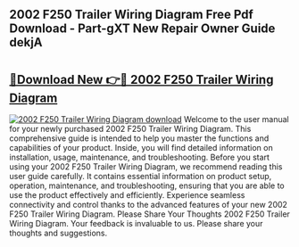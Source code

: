 ## 2002 F250 Trailer Wiring Diagram Free Pdf Download - Part-gXT New Repair Owner Guide dekjA

# <h2><a href="http://dfrv1p.blite.top/?on=2002+F250+Trailer+Wiring+Diagram">🔗Download New 👉🔴 2002 F250 Trailer Wiring Diagram</a></h2>

[![2002 F250 Trailer Wiring Diagram download](https://i.imgur.com/lujVjoI.png)](http://dfrv1p.blite.top/?on=2002+F250+Trailer+Wiring+Diagram)
Welcome to the user manual for your newly purchased 2002 F250 Trailer Wiring Diagram. This comprehensive guide is intended to help you master the functions and capabilities of your product. Inside, you will find detailed information on installation, usage, maintenance, and troubleshooting. Before you start using your 2002 F250 Trailer Wiring Diagram, we recommend reading this user guide carefully. It contains essential information on product setup, operation, maintenance, and troubleshooting, ensuring that you are able to use the product effectively and efficiently. Experience seamless connectivity and control thanks to the advanced features of your new 2002 F250 Trailer Wiring Diagram. Please Share Your Thoughts 2002 F250 Trailer Wiring Diagram. Your feedback is invaluable to us. Please share your thoughts and suggestions.
